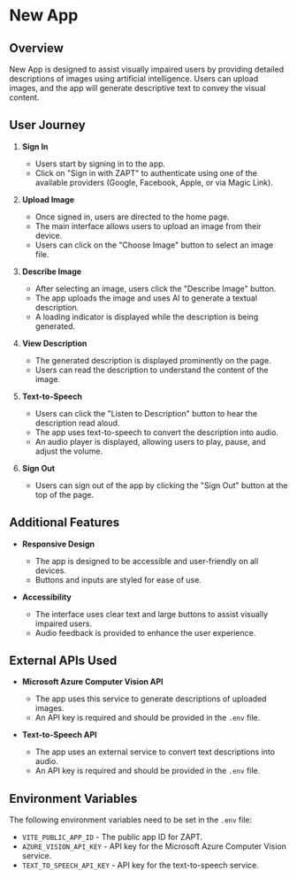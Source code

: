 # New App

## Overview

New App is designed to assist visually impaired users by providing detailed descriptions of images using artificial intelligence. Users can upload images, and the app will generate descriptive text to convey the visual content.

## User Journey

1. **Sign In**
   - Users start by signing in to the app.
   - Click on "Sign in with ZAPT" to authenticate using one of the available providers (Google, Facebook, Apple, or via Magic Link).

2. **Upload Image**
   - Once signed in, users are directed to the home page.
   - The main interface allows users to upload an image from their device.
   - Users can click on the "Choose Image" button to select an image file.

3. **Describe Image**
   - After selecting an image, users click the "Describe Image" button.
   - The app uploads the image and uses AI to generate a textual description.
   - A loading indicator is displayed while the description is being generated.

4. **View Description**
   - The generated description is displayed prominently on the page.
   - Users can read the description to understand the content of the image.

5. **Text-to-Speech**
   - Users can click the "Listen to Description" button to hear the description read aloud.
   - The app uses text-to-speech to convert the description into audio.
   - An audio player is displayed, allowing users to play, pause, and adjust the volume.

6. **Sign Out**
   - Users can sign out of the app by clicking the "Sign Out" button at the top of the page.

## Additional Features

- **Responsive Design**
  - The app is designed to be accessible and user-friendly on all devices.
  - Buttons and inputs are styled for ease of use.

- **Accessibility**
  - The interface uses clear text and large buttons to assist visually impaired users.
  - Audio feedback is provided to enhance the user experience.

## External APIs Used

- **Microsoft Azure Computer Vision API**
  - The app uses this service to generate descriptions of uploaded images.
  - An API key is required and should be provided in the `.env` file.

- **Text-to-Speech API**
  - The app uses an external service to convert text descriptions into audio.
  - An API key is required and should be provided in the `.env` file.

## Environment Variables

The following environment variables need to be set in the `.env` file:

- `VITE_PUBLIC_APP_ID` - The public app ID for ZAPT.
- `AZURE_VISION_API_KEY` - API key for the Microsoft Azure Computer Vision service.
- `TEXT_TO_SPEECH_API_KEY` - API key for the text-to-speech service.
